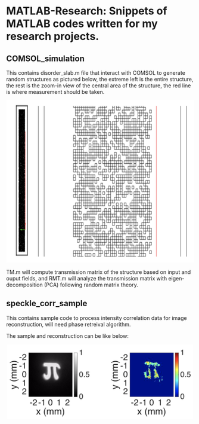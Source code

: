 # MATLAB-Research: Snippets of MATLAB codes written for my research projects.


## COMSOL_simulation 
This contains disorder_slab.m file that interact with COMSOL to generate random structures as pictured below, the extreme left is the entire structure, the rest is the zoom-in view of the central area of the structure, the red line is where measurement should be taken.

<p align="center">
  <img width="721" height="434" src="https://github.com/luoqiaoen/MATLAB-Research/blob/master/COMSOL_simulation/simulated_structure.png">
</p>

TM.m will compute transmission matrix of the structure based on input and ouput fields, and RMT.m will analyze the transmission matrix with eigen-decomposition (PCA) following random matrix theory.

## speckle_corr_sample
This contains sample code to process intensity correlation data for image reconstruction, will need phase retreival algorithm.

The sample and reconstruction can be like below:
<p align="center">
  <img width="500" height="200" src="https://github.com/luoqiaoen/MATLAB-Research/blob/master/speckle_corr_sample/recon.png">
</p>
